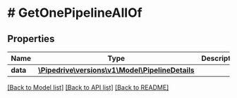 # # GetOnePipelineAllOf

## Properties

Name | Type | Description | Notes
------------ | ------------- | ------------- | -------------
**data** | [**\Pipedrive\versions\v1\Model\PipelineDetails**](PipelineDetails.md) |  | [optional]

[[Back to Model list]](../README.md#documentation-for-models) [[Back to API list]](../README.md#documentation-for-api-endpoints) [[Back to README]](../README.md)
